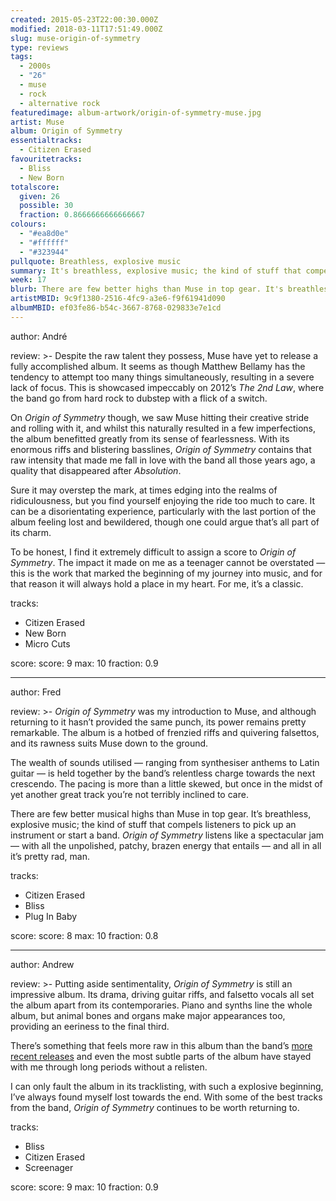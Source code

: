 ```yaml
---
created: 2015-05-23T22:00:30.000Z
modified: 2018-03-11T17:51:49.000Z
slug: muse-origin-of-symmetry
type: reviews
tags:
  - 2000s
  - "26"
  - muse
  - rock
  - alternative rock
featuredimage: album-artwork/origin-of-symmetry-muse.jpg
artist: Muse
album: Origin of Symmetry
essentialtracks:
  - Citizen Erased
favouritetracks:
  - Bliss
  - New Born
totalscore:
  given: 26
  possible: 30
  fraction: 0.8666666666666667
colours:
  - "#ea8d0e"
  - "#ffffff"
  - "#323944"
pullquote: Breathless, explosive music
summary: It's breathless, explosive music; the kind of stuff that compels listeners to pick up an instrument or start a band. Origin of Symmetry listens like a spectacular jam — with all the unpolished, patchy, brazen energy that entails — and all in all it's pretty rad, man.
week: 17
blurb: There are few better highs than Muse in top gear. It's breathless, explosive music; the kind that compels listeners to pick up an instrument or start a band.
artistMBID: 9c9f1380-2516-4fc9-a3e6-f9f61941d090
albumMBID: ef03fe86-b54c-3667-8768-029833e7e1cd
---
```

author: André

review: >-
  Despite the raw talent they possess, Muse have yet to release a fully accomplished album. It seems as though Matthew Bellamy has the tendency to attempt too many things simultaneously, resulting in a severe lack of focus. This is showcased impeccably on 2012’s *The 2nd Law*, where the band go from hard rock to dubstep with a flick of a switch. 
  
  On *Origin of Symmetry* though, we saw Muse hitting their creative stride and rolling with it, and whilst this naturally resulted in a few imperfections, the album benefitted greatly from its sense of fearlessness. With its enormous riffs and blistering basslines, *Origin of Symmetry* contains that raw intensity that made me fall in love with the band all those years ago, a quality that disappeared after *Absolution*. 
  
  Sure it may overstep the mark, at times edging into the realms of ridiculousness, but you find yourself enjoying the ride too much to care. It can be a disorientating experience, particularly with the last portion of the album feeling lost and bewildered, though one could argue that’s all part of its charm. 
  
  To be honest, I find it extremely difficult to assign a score to *Origin of Symmetry*. The impact it made on me as a teenager cannot be overstated — this is the work that marked the beginning of my journey into music, and for that reason it will always hold a place in my heart. For me, it’s a classic.

tracks:
  - Citizen Erased
  - ­New Born
  - ­Micro Cuts

score:
  score: 9
  max: 10
  fraction: 0.9

---
author: Fred

review: >-
  *Origin of Symmetry* was my introduction to Muse, and although returning to it hasn’t provided the same punch, its power remains pretty remarkable. The album is a hotbed of frenzied riffs and quivering falsettos, and its rawness suits Muse down to the ground. 
  
  The wealth of sounds utilised — ranging from synthesiser anthems to Latin guitar — is held together by the band’s relentless charge towards the next crescendo. The pacing is more than a little skewed, but once in the midst of yet another great track you’re not terribly inclined to care. 
  
  There are few better musical highs than Muse in top gear. It’s breathless, explosive music; the kind of stuff that compels listeners to pick up an instrument or start a band. *Origin of Symmetry* listens like a spectacular jam — with all the unpolished, patchy, brazen energy that entails — and all in all it’s pretty rad, man.

tracks:
  - Citizen Erased
  - ­Bliss
  - ­Plug In Baby

score:
  score: 8
  max: 10
  fraction: 0.8

---
author: Andrew

review: >-
  Putting aside sentimentality, *Origin of Symmetry* is still an impressive album. Its drama, driving guitar riffs, and falsetto vocals all set the album apart from its contemporaries. Piano and synths line the whole album, but animal bones and organs make major appearances too, providing an eeriness to the final third. 
  
  There’s something that feels more raw in this album than the band’s [more recent releases](/reviews/muse-drones/) and even the most subtle parts of the album have stayed with me through long periods without a relisten. 
  
  I can only fault the album in its tracklisting, with such a explosive beginning, I’ve always found myself lost towards the end. With some of the best tracks from the band, *Origin of Symmetry* continues to be worth returning to.

tracks:
  - Bliss
  - ­Citizen Erased
  - ­Screenager

score:
  score: 9
  max: 10
  fraction: 0.9
